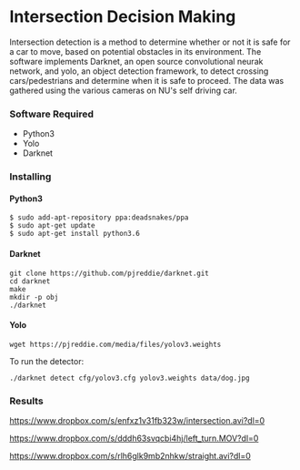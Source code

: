 # Intersection Decision Making
Intersection detection is a method to determine whether or not it is safe for a car to move, based on potential obstacles in its environment. The software implements Darknet, an open source convolutional neurak network, and yolo, an object detection framework, to detect crossing cars/pedestrians and determine when it is safe to proceed. The data was gathered using the various cameras on NU's self driving car.
 

### Software Required
* Python3
* Yolo
* Darknet


### Installing

#### Python3
```
$ sudo add-apt-repository ppa:deadsnakes/ppa
$ sudo apt-get update
$ sudo apt-get install python3.6
```

#### Darknet
```
git clone https://github.com/pjreddie/darknet.git
cd darknet
make
mkdir -p obj
./darknet
```

#### Yolo
```
wget https://pjreddie.com/media/files/yolov3.weights
```

To run the detector:

```
./darknet detect cfg/yolov3.cfg yolov3.weights data/dog.jpg
```


### Results
https://www.dropbox.com/s/enfxz1v31fb323w/intersection.avi?dl=0

https://www.dropbox.com/s/dddh63svqcbi4hj/left_turn.MOV?dl=0

https://www.dropbox.com/s/rlh6glk9mb2nhkw/straight.avi?dl=0
